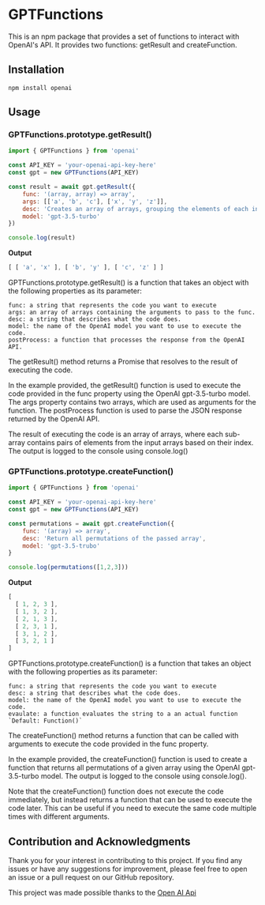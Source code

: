 # GPTFunctions

This is an npm package that provides a set of functions to interact with OpenAI's API. It provides two functions: getResult and createFunction.

## Installation

```shell
npm install openai
```

## Usage

### **GPTFunctions.prototype.getResult()**

```js
import { GPTFunctions } from 'openai'

const API_KEY = 'your-openai-api-key-here'
const gpt = new GPTFunctions(API_KEY)

const result = await gpt.getResult({
    func: '(array, array) => array',
    args: [['a', 'b', 'c'], ['x', 'y', 'z']],
    desc: 'Creates an array of arrays, grouping the elements of each input array based on their index.',
    model: 'gpt-3.5-turbo'
})

console.log(result)
```

**Output**
```js
[ [ 'a', 'x' ], [ 'b', 'y' ], [ 'c', 'z' ] ]
```

GPTFunctions.prototype.getResult() is a function that takes an object with the following properties as its parameter:

    func: a string that represents the code you want to execute
    args: an array of arrays containing the arguments to pass to the func.
    desc: a string that describes what the code does.
    model: the name of the OpenAI model you want to use to execute the code.
    postProcess: a function that processes the response from the OpenAI API.

The getResult() method returns a Promise that resolves to the result of executing the code.

In the example provided, the getResult() function is used to execute the code provided in the func property using the OpenAI gpt-3.5-turbo model. The args property contains two arrays, which are used as arguments for the function. The postProcess function is used to parse the JSON response returned by the OpenAI API.

The result of executing the code is an array of arrays, where each sub-array contains pairs of elements from the input arrays based on their index. The output is logged to the console using console.log()

### **GPTFunctions.prototype.createFunction()**

```js
import { GPTFunctions } from 'openai'

const API_KEY = 'your-openai-api-key-here'
const gpt = new GPTFunctions(API_KEY)

const permutations = await gpt.createFunction({
    func: '(array) => array',
    desc: 'Return all permutations of the passed array',
    model: 'gpt-3.5-trubo'
}

console.log(permutations([1,2,3]))
```

**Output**
```js
[
  [ 1, 2, 3 ],
  [ 1, 3, 2 ],
  [ 2, 1, 3 ],
  [ 2, 3, 1 ],
  [ 3, 1, 2 ],
  [ 3, 2, 1 ]
]
```

GPTFunctions.prototype.createFunction() is a function that takes an object with the following properties as its parameter:

    func: a string that represents the code you want to execute
    desc: a string that describes what the code does.
    model: the name of the OpenAI model you want to use to execute the code.
    evaulate: a function evaluates the string to a an actual function `Default: Function()`

The createFunction() method returns a function that can be called with arguments to execute the code provided in the func property.

In the example provided, the createFunction() function is used to create a function that returns all permutations of a given array using the OpenAI gpt-3.5-turbo model. The output is logged to the console using console.log().

Note that the createFunction() function does not execute the code immediately, but instead returns a function that can be used to execute the code later. This can be useful if you need to execute the same code multiple times with different arguments.

## Contribution and Acknowledgments

Thank you for your interest in contributing to this project. If you find any issues or have any suggestions for improvement, please feel free to open an issue or a pull request on our GitHub repository.

This project was made possible thanks to the [Open AI Api](openai.com)
